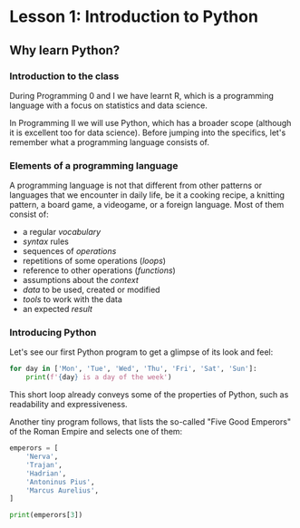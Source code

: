 # Lesson 1: Introduction to Python

## Why learn Python?

### Introduction to the class
During Programming 0 and I we have learnt R, which is a programming language with a focus on statistics and data science.

In Programming II we will use Python, which has a broader scope (although it is excellent too for data science). Before jumping into the specifics, let's remember what a programming language consists of.

### Elements of a programming language
A programming language is not that different from other patterns or languages that we encounter in daily life, be it a cooking recipe, a knitting pattern, a board game, a videogame, or a foreign language. Most of them consist of:
- a regular _vocabulary_
- _syntax_ rules
- sequences of _operations_
- repetitions of some operations (_loops_)
- reference to other operations (_functions_)
- assumptions about the _context_
- _data_ to be used, created or modified
- _tools_ to work with the data
- an expected _result_

### Introducing Python
Let's see our first Python program to get a glimpse of its look and feel:
```Python
for day in ['Mon', 'Tue', 'Wed', 'Thu', 'Fri', 'Sat', 'Sun']:
    print(f'{day} is a day of the week')
```

This short loop already conveys some of the properties of Python, such as readability and expressiveness.

Another tiny program follows, that lists the so-called "Five Good Emperors" of the Roman Empire and selects one of them:

```python
emperors = [
    'Nerva',
    'Trajan',
    'Hadrian',
    'Antoninus Pius',
    'Marcus Aurelius',
]

print(emperors[3])
```